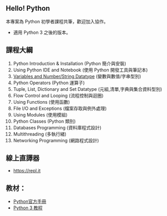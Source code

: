 ## Hello! Python
本專案為 Python 初學者課程共筆，歡迎加入協作。
* 適用 Python 3 之後的版本。

## 課程大綱
1. Python Introduction & Installation (Python 簡介與安裝)
2. Using Python IDE and Notebook (使用 Python 開發工具與筆記本)
3. [Variables and Number/String Datatype](Variables%20and%20Number-String%20Datatype/) (變數與數值/字串型別)
4. Python Operators (Python 運算子)
5. Tuple, List, Dictionary and Set Datatype (元組,清單,字典與集合資料型別)
6. Flow Control and Looping (流程控制與迴圈)
7. Using Functions (使用函數)
8. File I/O and Exceptions (檔案存取與例外處理)
9. Using Modules (使用模組)
10. Python Classes (Python 類別)
11. Databases Programming (資料庫程式設計)
12. Multithreading (多執行緒)
13. Networking Programming (網路程式設計)

## 線上直譯器
* https://repl.it

## 教材：
* [Python官方手冊](https://docs.python.org/3/library/index.html)
* [Python 3 教程](http://www.runoob.com/python3/python3-tutorial.html)
